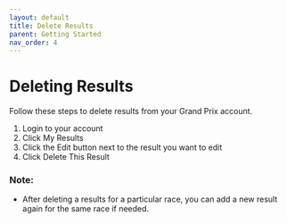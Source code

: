 ```yaml
---
layout: default
title: Delete Results
parent: Getting Started
nav_order: 4
---
```


# Deleting Results

Follow these steps to delete results from your Grand Prix account.

1. Login to your account
2. Click My Results
3. Click the Edit button next to the result you want to edit
5. Click Delete This Result 

### Note:
- After deleting a results for a particular race, you can add a new result again for the same race if needed.